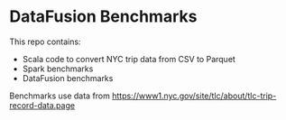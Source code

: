 # DataFusion Benchmarks

This repo contains:

- Scala code to convert NYC trip data from CSV to Parquet
- Spark benchmarks 
- DataFusion benchmarks

Benchmarks use data from https://www1.nyc.gov/site/tlc/about/tlc-trip-record-data.page
